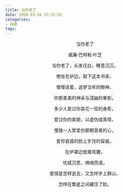 ```yaml
---
title: 当你老了
date: 2016-03-26 17:15:52
categories:
- 诗歌
tags: 
---
```

<p style="text-align: center;">当你老了</p>
<p style="text-align: center;">威廉·巴特勒·叶芝</p>
<p style="text-align: center;">当你老了，头发花白，睡意沉沉，</p>
<p style="text-align: center;">倦坐在炉边，取下这本书来，</p>
<p style="text-align: center;">慢慢读着，追梦当年的眼神，</p>
<p style="text-align: center;">你那柔美的神采与深幽的晕影。</p>
<p style="text-align: center;">多少人爱过你昙花一现的身影，</p>
<p style="text-align: center;">爱过你的美貌，以虚伪或真情，</p>
<p style="text-align: center;">惟独一人曾爱你那朝圣者的心，</p>
<p style="text-align: center;">爱你哀戚的脸上岁月的留痕。</p>
<p style="text-align: center;">在炉罩边低眉弯腰，</p>
<p style="text-align: center;">忧戚沉思，喃喃而语，</p>
<p style="text-align: center;">爱情是怎样逝去，又怎样步上群山，</p>
<p style="text-align: center;">怎样在繁星之间藏住了脸。</p>